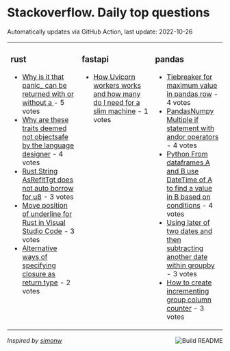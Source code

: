# Stackoverflow. Daily top questions 

Automatically updates via GitHub Action, last update: <!-- date starts -->2022-10-26<!-- date ends -->


<table><tr><td valign="top" width="33%">

### rust
<!-- rust starts -->
* [Why is it that panic_ can be returned with or without a ](https://stackoverflow.com/questions/74188594/why-is-it-that-panic-can-be-returned-with-or-without-a) - 5 votes
* [Why are these traits deemed not objectsafe by the language designer](https://stackoverflow.com/questions/74201645/why-are-these-traits-deemed-not-object-safe-by-the-language-designer) - 4 votes
* [Rust String AsRefltTgt does not auto borrow for u8](https://stackoverflow.com/questions/74201661/rust-string-asreft-does-not-auto-borrow-for-u8) - 3 votes
* [Move position of underline for Rust in Visual Studio Code](https://stackoverflow.com/questions/74204011/move-position-of-underline-for-rust-in-visual-studio-code) - 3 votes
* [Alternative ways of specifying closure as return type](https://stackoverflow.com/questions/74205672/alternative-ways-of-specifying-closure-as-return-type) - 2 votes
<!-- rust ends -->
</td><td valign="top" width="34%">


### fastapi
<!-- fastapi starts -->
* [How Uvicorn workers works and how many do I need for a slim machine](https://stackoverflow.com/questions/74206034/how-uvicorn-workers-works-and-how-many-do-i-need-for-a-slim-machine) - 1 votes
<!-- fastapi ends -->
</td><td valign="top" width="34%">


### pandas
<!-- pandas starts -->
* [Tiebreaker for maximum value in pandas row](https://stackoverflow.com/questions/74198995/tiebreaker-for-maximum-value-in-pandas-row) - 4 votes
* [PandasNumpy Multiple if statement with andor operators](https://stackoverflow.com/questions/74189407/pandas-numpy-multiple-if-statement-with-and-or-operators) - 4 votes
* [Python  From dataframes A and B use DateTime of A to find a value in B based on conditions](https://stackoverflow.com/questions/74188287/python-from-dataframes-a-and-b-use-datetime-of-a-to-find-a-value-in-b-based) - 4 votes
* [Using later of two dates and then subtracting another date within groupby](https://stackoverflow.com/questions/74198255/using-later-of-two-dates-and-then-subtracting-another-date-within-groupby) - 3 votes
* [How to create incrementing group column counter](https://stackoverflow.com/questions/74194721/how-to-create-incrementing-group-column-counter) - 3 votes
<!-- pandas ends -->
</td></tr></table>

<a href="https://github.com/hp0404/hp0404/actions"><img src="https://github.com/hp0404/hp0404/workflows/Build%20README/badge.svg" align="right" alt="Build README"></a> <p>*Inspired by  [simonw](https://github.com/simonw/simonw)*</p>
